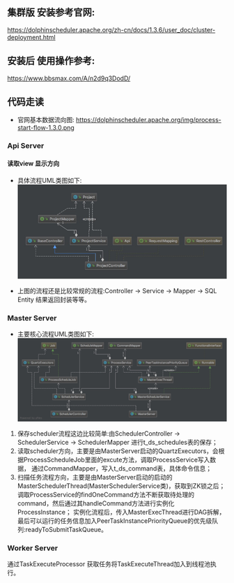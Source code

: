 

## 集群版 安装参考官网:
https://dolphinscheduler.apache.org/zh-cn/docs/1.3.6/user_doc/cluster-deployment.html


## 安装后 使用操作参考:
https://www.bbsmax.com/A/n2d9q3DodD/

## 代码走读
- 官网基本数据流向图:
https://dolphinscheduler.apache.org/img/process-start-flow-1.3.0.png

###  Api Server

#### 读取view 显示方向
- 具体流程UML类图如下:
![project controller call stack](../../pictures/ds_project_controller_call_flow.jpg)

- 上图的流程还是比较常规的流程:Controller -> Service -> Mapper -> SQL Entity 结果返回封装等等。

### Master Server

- 主要核心流程UML类图如下:
![master server uml draw](../../pictures/MasterExecThread.jpg)

1. 保存scheduler流程这边比较简单:由SchedulerController -> SchedulerService -> SchedulerMapper 进行t_ds_schedules表的保存；
2. 读取scheduler方向，主要是由MasterServer启动的QuartzExecutors，会根据ProcessScheduleJob里面的excute方法，调取ProcessService写入数据，
通过CommandMapper，写入t_ds_command表，具体命令信息；
3. 扫描任务流程方向，主要是由MasterServer启动的启动的MasterSchedulerThread(MasterSchedulerService类)，获取到ZK锁之后；
调取ProcessService的findOneCommand方法不断获取待处理的command，然后通过其handleCommand方法进行实例化ProcessInstance；
实例化流程后，传入MasterExecThread进行DAG拆解，最后可以运行的任务信息加入PeerTaskInstancePriorityQueue的优先级队列:readyToSubmitTaskQueue。

### Worker Server

通过TaskExecuteProcessor 获取任务将TaskExecuteThread加入到线程池执行。

